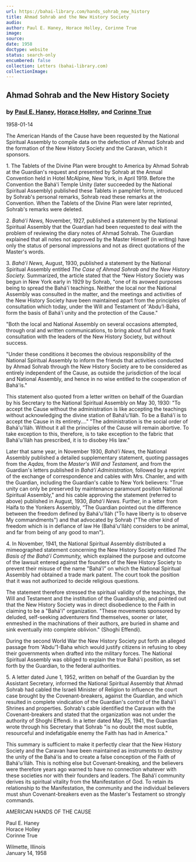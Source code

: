 ```yaml
---
url: https://bahai-library.com/hands_sohrab_new_history
title: Ahmad Sohrab and the New History Society
audio: 
author: Paul E. Haney, Horace Holley, Corinne True
image: 
source: 
date: 1958
doctype: website
status: search-only
encumbered: false
collection: Letters (bahai-library.com)
collectionImage: 
---
```



## Ahmad Sohrab and the New History Society

### by [Paul E. Haney](https://bahai-library.com/author/Paul+E.+Haney), [Horace Holley](https://bahai-library.com/author/Horace+Holley), and [Corinne True](https://bahai-library.com/author/Corinne+True)

1958-01-14


The American Hands of the Cause have been requested by the National Spiritual Assembly to compile data on the defection of Ahmad Sohrab and the formation of the New History Society and the Caravan, which it sponsors.

1\. The Tablets of the Divine Plan were brought to America by Ahmad Sohrab at the Guardian's request and presented by Sohrab at the Annual Convention held in Hotel McAlpine, New York, in April 1919. Before the Convention the Bahá'í Temple Unity (later succeeded by the National Spiritual Assembly) published these Tablets in pamphlet form, introduced by Sohrab's personal remarks, Sohrab read these remarks at the Convention. When the Tablets of the Divine Plan were later reprinted, Sohrab's remarks were deleted.

2\. _Bahá'í News,_ November, 1927, published a statement by the National Spiritual Assembly that the Guardian had been requested to deal with the problem of reviewing the diary notes of Ahmad Sohrab. The Guardian explained that all notes not approved by the Master Himself (in writing) have only the status of personal impressions and not as direct quotations of the Master's words.

3\. _Bahá'í News,_ August, 1930, published a statement by the National Spiritual Assembly entitled _The Case of Ahmad Sohrab and the New History Society._ Summarized, the article stated that the “New History Society was begun in New York early in 1929 by Sohrab, "one of its avowed purposes being to spread the Bahá'í teachings. Neither the local nor the National Assembly was consulted in the matter, and the meetings and activities of the New History Society have been maintained apart from the principles of consultation which today, under the Will and Testament of 'Abdu’l-Bahá, form the basis of Bahá'í unity and the protection of the Cause."

"Both the local and National Assembly on several occasions attempted, through oral and written communications, to bring about full and frank consultation with the leaders of the New History Society, but without success.

"Under these conditions it becomes the obvious responsibility of the National Spiritual Assembly to inform the friends that activities conducted by Ahmad Sohrab through the New History Society are to be considered as entirely independent of the Cause, as outside the jurisdiction of the local and National Assembly, and hence in no wise entitled to the cooperation of Bahá'ís."

This statement also quoted from a letter written on behalf of the Guardian by his Secretary to the National Spiritual Assembly on May 30, 1930: "To accept the Cause without the administration is like accepting the teachings without acknowledging the divine station of Bahá’u’lláh. To be a Bahá'í is to accept the Cause in its entirety...." "The administration is the social order of Bahá'u'lláh. Without it all the principles of the Cause will remain abortive. To take exception to this, therefore, is to take exception to the fabric that Bahá'u'lláh has prescribed, it is to disobey His law."

Later that same year, in November 1930, _Bahá’í News,_ the National Assembly published a detailed supplementary statement, quoting passages from the _Aqdas,_ from the _Master's Will and Testament,_ and from the Guardian's letters published in _Bahá’í Administration,_ followed by a reprint of the exchange of correspondence and cables with Mrs. Chanler, and with the Guardian, including the Guardian's cable to New York believers: "True unity can only be preserved by maintenance paramount position National Spiritual Assembly," and his cable approving the statement (referred to above) published in August, 1930, _Bahá'í News._ Further, in a letter from Haifa to the Yonkers Assembly, “The Guardian pointed out the difference between the freedom defined by Bahá'u'lláh ("To have liberty is to observe My commandments") and that advocated by Sohrab ("The other kind of freedom which is in defiance of law He (Bahá'u'lláh) considers to be animal, and far from being of any good to man").

4\. In November, 1941, the National Spiritual Assembly distributed a mimeographed statement concerning the New History Society entitled _The Basis of the Bahá’í Community,_ which explained the purpose and outcome of the lawsuit entered against the founders of the New History Society to prevent their misuse of the name "Bahá’í” on which the National Spiritual Assembly had obtained a trade mark patent. The court took the position that it was not authorized to decide religious questions.

The statement therefore stressed the spiritual validity of the teachings, the Will and Testament and the institution of the Guardianship, and pointed out that the New History Society was in direct disobedience to the Faith in claiming to be a "Bahá'í" organization. "These movements sponsored by deluded, self-seeking adventurers find themselves, sooner or later, enmeshed in the machinations of their authors, are buried in shame and sink eventually into complete oblivion." (Shoghi Effendi).

During the second World War the New History Society put forth an alleged passage from 'Abdu'1-Baha which would justify citizens in refusing to obey their governments when drafted into the military forces. The National Spiritual Assembly was obliged to explain the true Bahá'í position, as set forth by the Guardian, to the federal authorities.

5\. A letter dated June 1, 1952, written on behalf of the Guardian by the Assistant Secretary, informed the National Spiritual Assembly that Ahmad Sohrab had cabled the Israeli Minister of Religion to influence the court case brought by the Covenant-breakers, against the Guardian, and which resulted in complete vindication of the Guardian's control of the Bahá'í Shrines and properties. Sohrab's cable identified the Caravan with the Covenant-breakers and stated that the organization was not under the authority of Shoghi Effendi. In a letter dated May 25, 1941, the Guardian wrote through his Secretary that Sohrab "is no doubt the most subtle, resourceful and indefatigable enemy the Faith has had in America."

This summary is sufficient to make it perfectly clear that the New History Society and the Caravan have been maintained as instruments to destroy the unity of the Bahá'ís and to create a false conception of the Faith of Bahá'u'lláh. This is nothing else but Covenant-breaking, and the believers were therefore years ago warned to have no connection whatever with these societies nor with their founders and leaders. The Bahá’í community derives its spiritual vitality from the Manifestation of God. To retain its relationship to the Manifestation, the community and the individual believers must shun Covenant-breakers even as the Master's Testament so strongly commands.

AMERICAN HANDS OF THE CAUSE

Paul E. Haney  
Horace Holley  
Corinne True

Wilmette, Illinois  
January 14, 1958